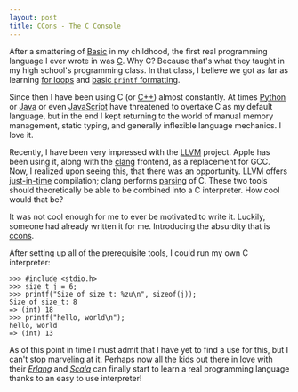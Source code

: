 ```yaml
---
layout: post
title: CCons - The C Console
---
```

After a smattering of [Basic](2010/04/15/my-first-release.html) in my childhood, the first real programming language I ever wrote in was [C](http://www.amazon.com/dp/0131103628). Why C? Because that's what they taught in my high school's programming class. In that class, I believe we got as far as learning [for loops](http://www.haskell.org/~pairwise/intro/section4.html) and [basic `printf` formatting](http://www.opengroup.org/onlinepubs/009695399/utilities/printf.html).

Since then I have been using C (or [C++](http://www.research.att.com/~bs/pronounciation.wav)) almost constantly. At times [Python](http://en.wikipedia.org/wiki/Python_(genus)) or [Java](http://en.wikipedia.org/wiki/Java) or even [JavaScript](http://javascript.crockford.com/popular.html) have threatened to overtake C as my default language, but in the end I kept returning to the world of manual memory management, static typing, and generally inflexible language mechanics. I love it.

Recently, I have been very impressed with the [LLVM](http://llvm.org/) project. Apple has been using it, along with the [clang](http://clang.llvm.org/) frontend, as a replacement for GCC. Now, I realized upon seeing this, that there was an opportunity. LLVM offers [just-in-time](http://www.urbandictionary.com/define.php?term=jit) compilation; clang performs [parsing](http://upload.wikimedia.org/wikipedia/commons/3/30/Gruppe_Bisons_%28Bison_bison%29.JPG) of C. These two tools should theoretically be able to be combined into a C interpreter. How cool would that be?

It was not cool enough for me to ever be motivated to write it. Luckily, someone had already written it for me. Introducing the absurdity that is [ccons](http://code.google.com/p/ccons/).

After setting up all of the prerequisite tools, I could run my own C interpreter:

    >>> #include <stdio.h>
    >>> size_t j = 6;
    >>> printf("Size of size_t: %zu\n", sizeof(j));
    Size of size_t: 8
    => (int) 18
    >>> printf("hello, world\n");
    hello, world
    => (int) 13

As of this point in time I must admit that I have yet to find a use for this, but I can't stop marveling at it. Perhaps now all the kids out there in love with their [_Erlang_](http://pragprog.com/articles/erlang) and [_Scala_](http://translate.google.com/#it|en|scala) can finally start to learn a real programming language thanks to an easy to use interpreter!
